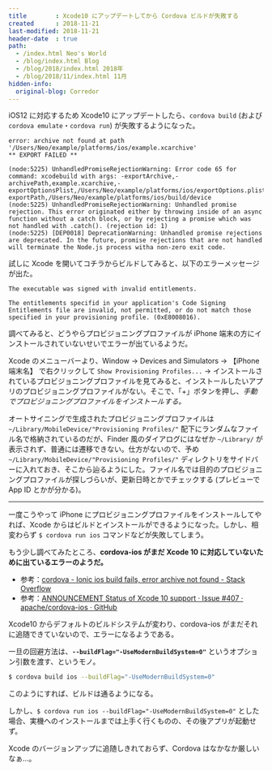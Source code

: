 ```yaml
---
title        : Xcode10 にアップデートしてから Cordova ビルドが失敗する
created      : 2018-11-21
last-modified: 2018-11-21
header-date  : true
path:
  - /index.html Neo's World
  - /blog/index.html Blog
  - /blog/2018/index.html 2018年
  - /blog/2018/11/index.html 11月
hidden-info:
  original-blog: Corredor
---
```


iOS12 に対応するため Xcode10 にアップデートしたら、`cordova build` (および `cordova emulate`・`cordova run`) が失敗するようになった。

```
error: archive not found at path '/Users/Neo/example/platforms/ios/example.xcarchive'
** EXPORT FAILED **

(node:5225) UnhandledPromiseRejectionWarning: Error code 65 for command: xcodebuild with args: -exportArchive,-archivePath,example.xcarchive,-exportOptionsPlist,/Users/Neo/example/platforms/ios/exportOptions.plist,-exportPath,/Users/Neo/example/platforms/ios/build/device
(node:5225) UnhandledPromiseRejectionWarning: Unhandled promise rejection. This error originated either by throwing inside of an async function without a catch block, or by rejecting a promise which was not handled with .catch(). (rejection id: 1)
(node:5225) [DEP0018] DeprecationWarning: Unhandled promise rejections are deprecated. In the future, promise rejections that are not handled will terminate the Node.js process witha non-zero exit code.
```

試しに Xcode を開いてコチラからビルドしてみると、以下のエラーメッセージが出た。

```
The executable was signed with invalid entitlements.

The entitlements specifid in your application's Code Signing Entitlements file are invalid, not permitted, or do not match those specified in your provisioning profile. (0xE8008016).
```

調べてみると、どうやらプロビジョニングプロファイルが iPhone 端末の方にインストールされていないせいでエラーが出ているようだ。

Xcode のメニューバーより、Window → Devices and Simulators → 【iPhone 端末名】 で右クリックして `Show Provisioning Profiles...` → インストールされているプロビジョニングプロファイルを見てみると、インストールしたいアプリのプロビジョニングプロファイルがない。そこで、「+」ボタンを押し、*手動でプロビジョニングプロファイルをインストールする。*

オートサイニングで生成されたプロビジョニングプロファイルは `~/Library/MobileDevice/"Provisioning Profiles/"` 配下にランダムなファイル名で格納されているのだが、Finder 風のダイアログにはなぜか `~/Library/` が表示されず、普通には遷移できない。仕方がないので、予め `~/Library/MobileDevice/"Provisioning Profiles/"` ディレクトリをサイドバーに入れておき、そこから辿るようにした。ファイル名では目的のプロビジョニングプロファイルが探しづらいが、更新日時とかでチェックする (プレビューで App ID とかが分かる)。

---

一度こうやって iPhone にプロビジョニングプロファイルをインストールしてやれば、Xcode からはビルドとインストールができるようになった。しかし、相変わらず `$ cordova run ios` コマンドなどが失敗してしまう。

もう少し調べてみたところ、**cordova-ios がまだ Xcode 10 に対応していないために出ているエラーのようだ。**

- 参考：[cordova - Ionic ios build fails, error archive not found - Stack Overflow](https://stackoverflow.com/questions/52385600/ionic-ios-build-fails-error-archive-not-found/52388081)
- 参考：[ANNOUNCEMENT Status of Xcode 10 support · Issue #407 · apache/cordova-ios · GitHub](https://github.com/apache/cordova-ios/issues/407)

Xcode10 からデフォルトのビルドシステムが変わり、cordova-ios がまだそれに追随できていないので、エラーになるようである。

一旦の回避方法は、**`--buildFlag="-UseModernBuildSystem=0"`** というオプション引数を渡す、というモノ。

```bash
$ cordova build ios --buildFlag="-UseModernBuildSystem=0"
```

このようにすれば、ビルドは通るようになる。

しかし、`$ cordova run ios --buildFlag="-UseModernBuildSystem=0"` とした場合、実機へのインストールまでは上手く行くものの、その後アプリが起動せず。

Xcode のバージョンアップに追随しきれておらず、Cordova はなかなか厳しいなぁ…。
